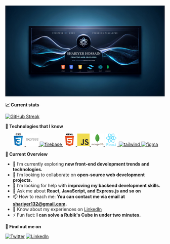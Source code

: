 ![Shariyer Hossain](/images/banner/WhatsApp%20Image%202023-12-09%20at%2014.42.05_a38da193.jpg "Shariyer")

 **📈 Current stats**
<p align="center">

 [![GitHub Streak](https://github-readme-streak-stats.herokuapp.com?user=Shariyer132&theme=transparent)](https://git.io/streak-stats)

</p>

**🧰 Technologies that I know**

<p align="center" > <a href="https://www.w3schools.com/css/" target="_blank" rel="noreferrer"> <img src="https://raw.githubusercontent.com/devicons/devicon/master/icons/css3/css3-original-wordmark.svg" alt="css3" width="40" height="40"/> </a> <a href="https://expressjs.com" target="_blank" rel="noreferrer"> <img src="https://raw.githubusercontent.com/devicons/devicon/master/icons/express/express-original-wordmark.svg" alt="express" width="40" height="40"/> </a> <a href="https://firebase.google.com/" target="_blank" rel="noreferrer"> <img src="https://www.vectorlogo.zone/logos/firebase/firebase-icon.svg" alt="firebase" width="40" height="40"/> </a> <a href="https://www.w3.org/html/" target="_blank" rel="noreferrer"> <img src="https://raw.githubusercontent.com/devicons/devicon/master/icons/html5/html5-original-wordmark.svg" alt="html5" width="40" height="40"/> </a> <a href="https://developer.mozilla.org/en-US/docs/Web/JavaScript" target="_blank" rel="noreferrer"> <img src="https://raw.githubusercontent.com/devicons/devicon/master/icons/javascript/javascript-original.svg" alt="javascript" width="40" height="40"/> </a> <a href="https://www.mongodb.com/" target="_blank" rel="noreferrer"> <img src="https://raw.githubusercontent.com/devicons/devicon/master/icons/mongodb/mongodb-original-wordmark.svg" alt="mongodb" width="40" height="40"/> </a> <a href="https://reactjs.org/" target="_blank" rel="noreferrer"> <img src="https://raw.githubusercontent.com/devicons/devicon/master/icons/react/react-original-wordmark.svg" alt="react" width="40" height="40"/> </a> <a href="https://tailwindcss.com/" target="_blank" rel="noreferrer"> <img src="https://www.vectorlogo.zone/logos/tailwindcss/tailwindcss-icon.svg" alt="tailwind" width="40" height="40"/> </a> 
<a href="https://www.figma.com/" target="_blank" rel="noreferrer"> <img src="https://www.vectorlogo.zone/logos/figma/figma-icon.svg" alt="figma" width="40" height="40"/></a>
</p>

**🌟 Current Overview** 
- 🌱 I’m currently exploring **new front-end development trends and technologies.**
- 👯 I’m looking to collaborate on **open-source web development projects.**
- 🤝 I’m looking for help with **improving my backend development skills.**
- 💬 Ask me about **React, JavaScript, and Express.js and so on**
- 📫 How to reach me: **You can contact me via email at shariyer132@gmail.com.**
- 📄 Know about my experiences on [LinkedIn](https://www.linkedin.com/in/yourusername)
- ⚡ Fun fact: **I can solve a Rubik's Cube in under two minutes.**


 **🔎 Find out me on**

<p align="center" >

[![Twitter](https://img.shields.io/badge/Twitter-1DA1F2?style=for-the-badge&logo=twitter&logoColor=white)](https://twitter.com/Shariyer49957)
[![LinkedIn](https://img.shields.io/badge/LinkedIn-0077B5?style=for-the-badge&logo=linkedin&logoColor=white)](https://www.linkedin.com/in/sojol-shariyer-hossain-6222992a3/)

</p>

